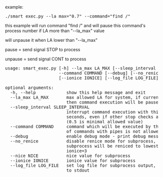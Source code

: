example:

<pre>
./smart_exec.py --la_max="0.7" --command="find /" 
</pre>

this example will run command "find /" and will pause this command's process number if LA more than "--la_max" value

will unpause it when LA lower than "--la_max"

pause = send signal STOP to process

unpause = send signal CONT to process

<pre>
usage: smart_exec.py [-h] --la_max LA_MAX [--sleep_interval SLEEP_INTERVAL]
                     --command COMMAND [--debug] [--no_renice] [--nice NICE]
                     [--ionice IONICE] [--log_file LOG_FILE]

optional arguments:
  -h, --help            show this help message and exit
  --la_max LA_MAX       max allowed LA for system, if current LA >= la_max,
                        then command execution will be paused
  --sleep_interval SLEEP_INTERVAL
                        interrupt command execution with this interval in
                        seconds, even if other stop checks allow execution
                        (0.5 is minimal allowed value)
  --command COMMAND     command which will be executed by this script, group
                        of commands with pipes is not allowed
  --debug               enable debug mode - print debug messages to stdout
  --no_renice           disable renice mode for subprocess, because by default
                        subprocess will be reniced to lowest priority nice=19
                        ionice=3
  --nice NICE           nice value for subprocess
  --ionice IONICE       ionice value for subprocess
  --log_file LOG_FILE   set log file for subprocess output, by default print
                        to stdout
</pre>
